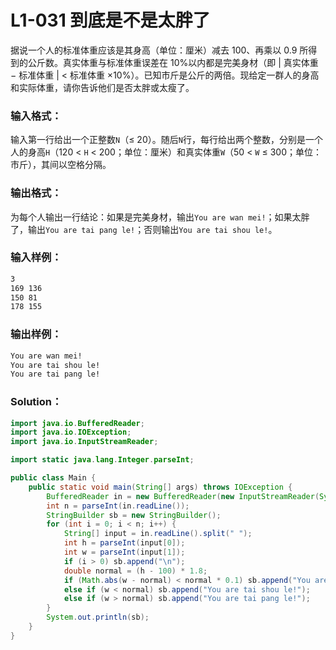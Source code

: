 # L1-031 到底是不是太胖了

据说一个人的标准体重应该是其身高（单位：厘米）减去 100、再乘以 0.9 所得到的公斤数。真实体重与标准体重误差在 10%以内都是完美身材（即 | 真实体重 − 标准体重 | < 标准体重 ×10%）。已知市斤是公斤的两倍。现给定一群人的身高和实际体重，请你告诉他们是否太胖或太瘦了。

### 输入格式：

输入第一行给出一个正整数`N`（≤ 20）。随后`N`行，每行给出两个整数，分别是一个人的身高`H`（120 < `H` < 200；单位：厘米）和真实体重`W`（50 < `W` ≤ 300；单位：市斤），其间以空格分隔。

### 输出格式：

为每个人输出一行结论：如果是完美身材，输出`You are wan mei!`；如果太胖了，输出`You are tai pang le!`；否则输出`You are tai shou le!`。

### 输入样例：

```tex
3
169 136
150 81
178 155
```

### 输出样例：

```tex
You are wan mei!
You are tai shou le!
You are tai pang le!
```

### Solution：

```java
import java.io.BufferedReader;
import java.io.IOException;
import java.io.InputStreamReader;

import static java.lang.Integer.parseInt;

public class Main {
    public static void main(String[] args) throws IOException {
        BufferedReader in = new BufferedReader(new InputStreamReader(System.in));
        int n = parseInt(in.readLine());
        StringBuilder sb = new StringBuilder();
        for (int i = 0; i < n; i++) {
            String[] input = in.readLine().split(" ");
            int h = parseInt(input[0]);
            int w = parseInt(input[1]);
            if (i > 0) sb.append("\n");
            double normal = (h - 100) * 1.8;
            if (Math.abs(w - normal) < normal * 0.1) sb.append("You are wan mei!");
            else if (w < normal) sb.append("You are tai shou le!");
            else if (w > normal) sb.append("You are tai pang le!");
        }
        System.out.println(sb);
    }
}
```
